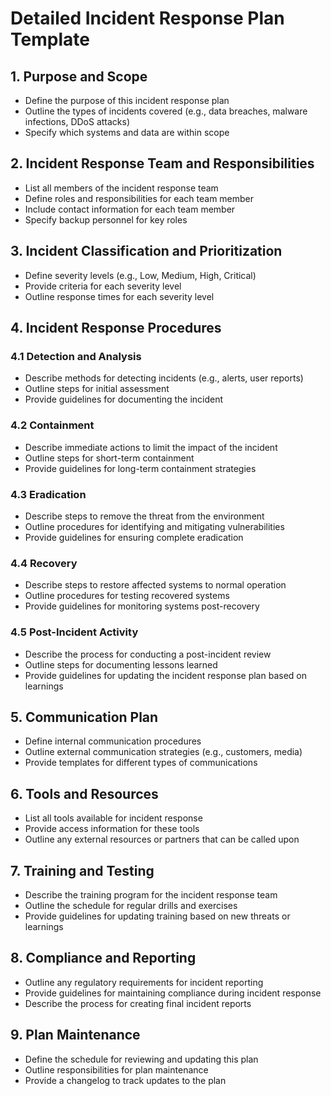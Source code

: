 # Detailed Incident Response Plan Template

## 1. Purpose and Scope
- Define the purpose of this incident response plan
- Outline the types of incidents covered (e.g., data breaches, malware infections, DDoS attacks)
- Specify which systems and data are within scope

## 2. Incident Response Team and Responsibilities
- List all members of the incident response team
- Define roles and responsibilities for each team member
- Include contact information for each team member
- Specify backup personnel for key roles

## 3. Incident Classification and Prioritization
- Define severity levels (e.g., Low, Medium, High, Critical)
- Provide criteria for each severity level
- Outline response times for each severity level

## 4. Incident Response Procedures
### 4.1 Detection and Analysis
- Describe methods for detecting incidents (e.g., alerts, user reports)
- Outline steps for initial assessment
- Provide guidelines for documenting the incident

### 4.2 Containment
- Describe immediate actions to limit the impact of the incident
- Outline steps for short-term containment
- Provide guidelines for long-term containment strategies

### 4.3 Eradication
- Describe steps to remove the threat from the environment
- Outline procedures for identifying and mitigating vulnerabilities
- Provide guidelines for ensuring complete eradication

### 4.4 Recovery
- Describe steps to restore affected systems to normal operation
- Outline procedures for testing recovered systems
- Provide guidelines for monitoring systems post-recovery

### 4.5 Post-Incident Activity
- Describe the process for conducting a post-incident review
- Outline steps for documenting lessons learned
- Provide guidelines for updating the incident response plan based on learnings

## 5. Communication Plan
- Define internal communication procedures
- Outline external communication strategies (e.g., customers, media)
- Provide templates for different types of communications

## 6. Tools and Resources
- List all tools available for incident response
- Provide access information for these tools
- Outline any external resources or partners that can be called upon

## 7. Training and Testing
- Describe the training program for the incident response team
- Outline the schedule for regular drills and exercises
- Provide guidelines for updating training based on new threats or learnings

## 8. Compliance and Reporting
- Outline any regulatory requirements for incident reporting
- Provide guidelines for maintaining compliance during incident response
- Describe the process for creating final incident reports

## 9. Plan Maintenance
- Define the schedule for reviewing and updating this plan
- Outline responsibilities for plan maintenance
- Provide a changelog to track updates to the plan